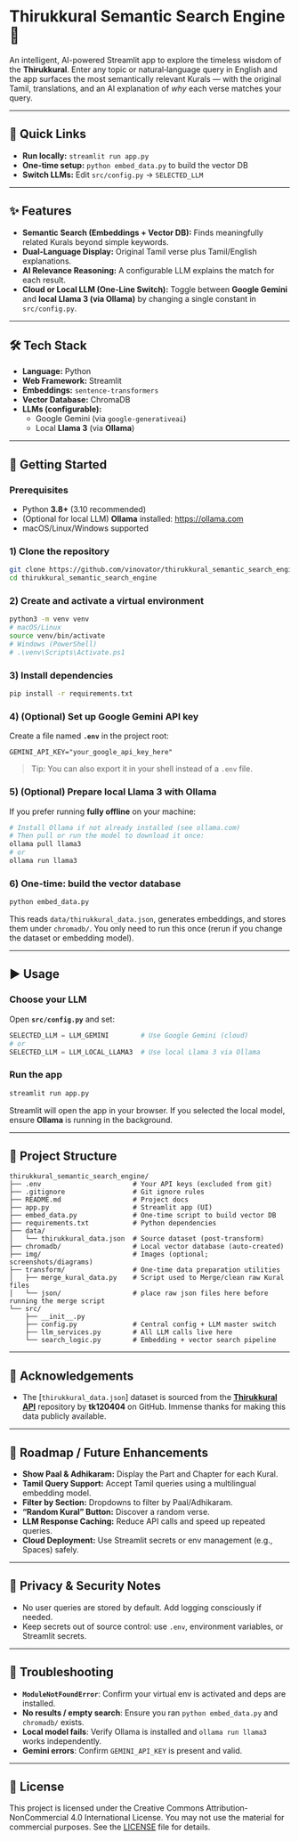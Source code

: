 # Thirukkural Semantic Search Engine 📜

An intelligent, AI-powered Streamlit app to explore the timeless wisdom of the **Thirukkural**. Enter any topic or natural‑language query in English and the app surfaces the most semantically relevant Kurals — with the original Tamil, translations, and an AI explanation of *why* each verse matches your query.

---

## 🔗 Quick Links
- **Run locally:** `streamlit run app.py`
- **One-time setup:** `python embed_data.py` to build the vector DB
- **Switch LLMs:** Edit `src/config.py` → `SELECTED_LLM`

---

## ✨ Features
- **Semantic Search (Embeddings + Vector DB):** Finds meaningfully related Kurals beyond simple keywords.
- **Dual-Language Display:** Original Tamil verse plus Tamil/English explanations.
- **AI Relevance Reasoning:** A configurable LLM explains the match for each result.
- **Cloud or Local LLM (One-Line Switch):** Toggle between **Google Gemini** and **local Llama 3 (via Ollama)** by changing a single constant in `src/config.py`.

---

## 🛠️ Tech Stack
- **Language:** Python
- **Web Framework:** Streamlit
- **Embeddings:** `sentence-transformers`
- **Vector Database:** ChromaDB
- **LLMs (configurable):**
  - Google Gemini (via `google-generativeai`)
  - Local **Llama 3** (via **Ollama**)

---

## 🚀 Getting Started

### Prerequisites
- Python **3.8+** (3.10 recommended)
- (Optional for local LLM) **Ollama** installed: https://ollama.com
- macOS/Linux/Windows supported

### 1) Clone the repository
```bash
git clone https://github.com/vinovator/thirukkural_semantic_search_engine.git
cd thirukkural_semantic_search_engine
```

### 2) Create and activate a virtual environment
```bash
python3 -m venv venv
# macOS/Linux
source venv/bin/activate
# Windows (PowerShell)
# .\venv\Scripts\Activate.ps1
```

### 3) Install dependencies
```bash
pip install -r requirements.txt
```

### 4) (Optional) Set up Google Gemini API key
Create a file named **`.env`** in the project root:
```env
GEMINI_API_KEY="your_google_api_key_here"
```
> Tip: You can also export it in your shell instead of a `.env` file.

### 5) (Optional) Prepare local Llama 3 with Ollama
If you prefer running **fully offline** on your machine:
```bash
# Install Ollama if not already installed (see ollama.com)
# Then pull or run the model to download it once:
ollama pull llama3
# or
ollama run llama3
```

### 6) One-time: build the vector database
```bash
python embed_data.py
```
This reads `data/thirukkural_data.json`, generates embeddings, and stores them under `chromadb/`. You only need to run this once (rerun if you change the dataset or embedding model).

---

## ▶️ Usage

### Choose your LLM
Open **`src/config.py`** and set:
```python
SELECTED_LLM = LLM_GEMINI        # Use Google Gemini (cloud)
# or
SELECTED_LLM = LLM_LOCAL_LLAMA3  # Use local Llama 3 via Ollama
```

### Run the app
```bash
streamlit run app.py
```
Streamlit will open the app in your browser. If you selected the local model, ensure **Ollama** is running in the background.

---

## 📂 Project Structure
```text
thirukkural_semantic_search_engine/
├── .env                       # Your API keys (excluded from git)
├── .gitignore                 # Git ignore rules
├── README.md                  # Project docs
├── app.py                     # Streamlit app (UI)
├── embed_data.py              # One-time script to build vector DB
├── requirements.txt           # Python dependencies
├── data/
│   └── thirukkural_data.json  # Source dataset (post-transform)
├── chromadb/                  # Local vector database (auto-created)
├── img/                       # Images (optional; screenshots/diagrams)
├── transform/                 # One-time data preparation utilities
│   ├── merge_kural_data.py    # Script used to Merge/clean raw Kural files 
│   └── json/                  # place raw json files here before running the merge script
└── src/
    ├── __init__.py
    ├── config.py              # Central config + LLM master switch
    ├── llm_services.py        # All LLM calls live here
    └── search_logic.py        # Embedding + vector search pipeline
```

---

## 🤝 Acknowledgements
- The [`thirukkural_data.json`] dataset is sourced from the [**Thirukkural API**](https://github.com/tk120404/thirukkural) repository by **tk120404** on GitHub. Immense thanks for making this data publicly available.

---

## 🔮 Roadmap / Future Enhancements
- **Show Paal & Adhikaram:** Display the Part and Chapter for each Kural.
- **Tamil Query Support:** Accept Tamil queries using a multilingual embedding model.
- **Filter by Section:** Dropdowns to filter by Paal/Adhikaram.
- **“Random Kural” Button:** Discover a random verse.
- **LLM Response Caching:** Reduce API calls and speed up repeated queries.
- **Cloud Deployment:** Use Streamlit secrets or env management (e.g., Spaces) safely.

---

## 🔐 Privacy & Security Notes
- No user queries are stored by default. Add logging consciously if needed.
- Keep secrets out of source control: use `.env`, environment variables, or Streamlit secrets.

---

## 🧰 Troubleshooting
- **`ModuleNotFoundError`**: Confirm your virtual env is activated and deps are installed.
- **No results / empty search**: Ensure you ran `python embed_data.py` and `chromadb/` exists.
- **Local model fails**: Verify Ollama is installed and `ollama run llama3` works independently.
- **Gemini errors**: Confirm `GEMINI_API_KEY` is present and valid.

---

## 📜 License
This project is licensed under the Creative Commons Attribution-NonCommercial 4.0 International License.
You may not use the material for commercial purposes. See the [LICENSE](LICENSE) file for details.

